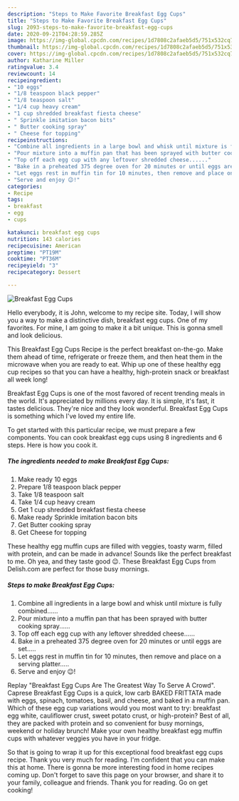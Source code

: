 ```yaml
---
description: "Steps to Make Favorite Breakfast Egg Cups"
title: "Steps to Make Favorite Breakfast Egg Cups"
slug: 2093-steps-to-make-favorite-breakfast-egg-cups
date: 2020-09-21T04:28:59.285Z
image: https://img-global.cpcdn.com/recipes/1d7808c2afaeb5d5/751x532cq70/breakfast-egg-cups-recipe-main-photo.jpg
thumbnail: https://img-global.cpcdn.com/recipes/1d7808c2afaeb5d5/751x532cq70/breakfast-egg-cups-recipe-main-photo.jpg
cover: https://img-global.cpcdn.com/recipes/1d7808c2afaeb5d5/751x532cq70/breakfast-egg-cups-recipe-main-photo.jpg
author: Katharine Miller
ratingvalue: 3.4
reviewcount: 14
recipeingredient:
- "10 eggs"
- "1/8 teaspoon black pepper"
- "1/8 teaspoon salt"
- "1/4 cup heavy cream"
- "1 cup shredded breakfast fiesta cheese"
- " Sprinkle imitation bacon bits"
- " Butter cooking spray"
- " Cheese for topping"
recipeinstructions:
- "Combine all ingredients in a large bowl and whisk until mixture is fully combined......"
- "Pour mixture into a muffin pan that has been sprayed with butter cooking spray......"
- "Top off each egg cup with any leftover shredded cheese......"
- "Bake in a preheated 375 degree oven for 20 minutes or until eggs are set....."
- "Let eggs rest in muffin tin for 10 minutes, then remove and place on a serving platter....."
- "Serve and enjoy 😉!"
categories:
- Recipe
tags:
- breakfast
- egg
- cups

katakunci: breakfast egg cups 
nutrition: 143 calories
recipecuisine: American
preptime: "PT19M"
cooktime: "PT36M"
recipeyield: "3"
recipecategory: Dessert

---
```



![Breakfast Egg Cups](https://img-global.cpcdn.com/recipes/1d7808c2afaeb5d5/751x532cq70/breakfast-egg-cups-recipe-main-photo.jpg)

Hello everybody, it is John, welcome to my recipe site. Today, I will show you a way to make a distinctive dish, breakfast egg cups. One of my favorites. For mine, I am going to make it a bit unique. This is gonna smell and look delicious.

This Breakfast Egg Cups Recipe is the perfect breakfast on-the-go. Make them ahead of time, refrigerate or freeze them, and then heat them in the microwave when you are ready to eat. Whip up one of these healthy egg cup recipes so that you can have a healthy, high-protein snack or breakfast all week long!

Breakfast Egg Cups is one of the most favored of recent trending meals in the world. It's appreciated by millions every day. It is simple, it's fast, it tastes delicious. They're nice and they look wonderful. Breakfast Egg Cups is something which I've loved my entire life.


To get started with this particular recipe, we must prepare a few components. You can cook breakfast egg cups using 8 ingredients and 6 steps. Here is how you cook it.

<!--inarticleads1-->

##### The ingredients needed to make Breakfast Egg Cups:

1. Make ready 10 eggs
1. Prepare 1/8 teaspoon black pepper
1. Take 1/8 teaspoon salt
1. Take 1/4 cup heavy cream
1. Get 1 cup shredded breakfast fiesta cheese
1. Make ready  Sprinkle imitation bacon bits
1. Get  Butter cooking spray
1. Get  Cheese for topping


These healthy egg muffin cups are filled with veggies, toasty warm, filled with protein, and can be made in advance! Sounds like the perfect breakfast to me. Oh yea, and they taste good 😉. These Breakfast Egg Cups from Delish.com are perfect for those busy mornings. 

<!--inarticleads2-->

##### Steps to make Breakfast Egg Cups:

1. Combine all ingredients in a large bowl and whisk until mixture is fully combined......
1. Pour mixture into a muffin pan that has been sprayed with butter cooking spray......
1. Top off each egg cup with any leftover shredded cheese......
1. Bake in a preheated 375 degree oven for 20 minutes or until eggs are set.....
1. Let eggs rest in muffin tin for 10 minutes, then remove and place on a serving platter.....
1. Serve and enjoy 😉!


Replay &#34;Breakfast Egg Cups Are The Greatest Way To Serve A Crowd&#34;. Caprese Breakfast Egg Cups is a quick, low carb BAKED FRITTATA made with eggs, spinach, tomatoes, basil, and cheese, and baked in a muffin pan. Which of these egg cup variations would you most want to try: breakfast egg white, cauliflower crust, sweet potato crust, or high-protein? Best of all, they are packed with protein and so convenient for busy mornings, weekend or holiday brunch! Make your own healthy breakfast egg muffin cups with whatever veggies you have in your fridge. 

So that is going to wrap it up for this exceptional food breakfast egg cups recipe. Thank you very much for reading. I'm confident that you can make this at home. There is gonna be more interesting food in home recipes coming up. Don't forget to save this page on your browser, and share it to your family, colleague and friends. Thank you for reading. Go on get cooking!
